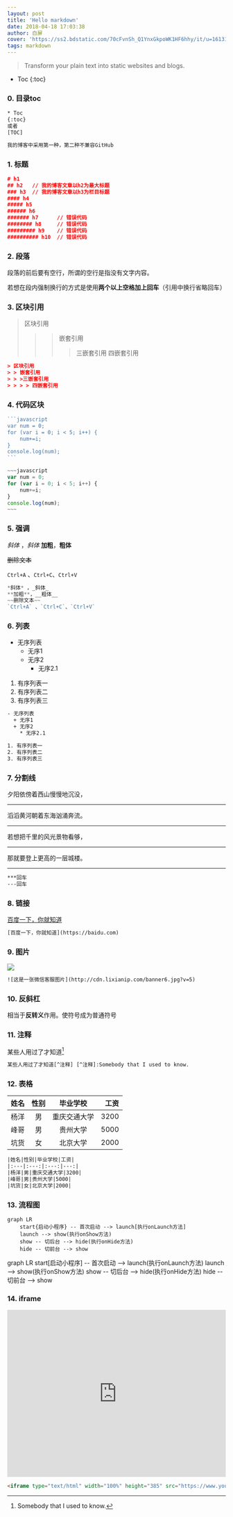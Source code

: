 ```yaml
---
layout: post
title: 'Hello markdown'
date: 2018-04-18 17:03:38
author: 白屏
cover: 'https://ss2.bdstatic.com/70cFvnSh_Q1YnxGkpoWK1HF6hhy/it/u=1613194509,3683268681&fm=26&gp=0.jpg'
tags: markdown
---
```


> Transform your plain text into static websites and blogs.

* Toc
{:toc}
### 0. 目录toc

```html
* Toc
{:toc}
或者
[TOC]

我的博客中采用第一种，第二种不兼容GitHub
```



### 1. 标题

```json
# h1
## h2  	// 我的博客文章以h2为最大标题
### h3 	// 我的博客文章以h3为栏目标题
#### h4
##### h5
###### h6
####### h7      // 错误代码
######## h8     // 错误代码
######### h9    // 错误代码
########## h10  // 错误代码
```



### 2. 段落

段落的前后要有空行，所谓的空行是指没有文字内容。  

若想在段内强制换行的方式是使用**两个以上空格加上回车**（引用中换行省略回车）



### 3. 区块引用

> 区块引用 
>
> > > 嵌套引用
> > >
> > > > 三嵌套引用 
> > > >  四嵌套引用

```json
> 区块引用
> > 嵌套引用
> > >三嵌套引用
> > > > 四嵌套引用
```



### 4. 代码区块

```js
​```javascript
var num = 0;
for (var i = 0; i < 5; i++) {
    num+=i;
}
console.log(num);
​```

~~~javascript
var num = 0;
for (var i = 0; i < 5; i++) {
    num+=i;
}
console.log(num);
~~~
```



### 5. 强调
*斜体* ，_斜体_
**加粗**，__粗体__

~~删除文本~~ 

`Ctrl+A` 、`Ctrl+C`、`Ctrl+V`

```js
*斜体* ，_斜体_
**加粗**，__粗体__
~~删除文本~~ 
`Ctrl+A` 、`Ctrl+C`、`Ctrl+V`
```

### 6. 列表

- 无序列表
  + 无序1
  + 无序2
    * 无序2.1

1. 有序列表一
2. 有序列表二
3. 有序列表三

```html
- 无序列表
  + 无序1
  + 无序2
    * 无序2.1

1. 有序列表一
2. 有序列表二
3. 有序列表三
```



### 7. 分割线

夕阳依傍着西山慢慢地沉没，

---

滔滔黄河朝着东海汹涌奔流。

***

若想把千里的风光景物看够，

---

 那就要登上更高的一层城楼。

***

```html
***回车
---回车
```



### 8. 链接

[百度一下，你就知道](https://baidu.com)

```html
[百度一下，你就知道](https://baidu.com)
```



### 9. 图片

![](http://cdn.lixianip.com/banner6.jpg?v=5)

```html
![这是一张微信客服图片](http://cdn.lixianip.com/banner6.jpg?v=5)
```



### 10. 反斜杠

相当于**反转义**作用。使符号成为普通符号



### 11. 注释

某些人用过了才知道[^注释]

[^注释]: Somebody that I used to know.

~~~html
某些人用过了才知道[^注释] [^注释]:Somebody that I used to know.	
~~~



### 12. 表格

| 姓名 | 性别 |   毕业学校   | 工资 |
| :--- | :--: | :----------: | ---: |
| 杨洋 |  男  | 重庆交通大学 | 3200 |
| 峰哥 |  男  |   贵州大学   | 5000 |
| 坑货 |  女  |   北京大学   | 2000 |

```html
|姓名|性别|毕业学校|工资|
|:---|:---:|:---:|---:|
|杨洋|男|重庆交通大学|3200|
|峰哥|男|贵州大学|5000|
|坑货|女|北京大学|2000|
```



### 13. 流程图

```mermaid
graph LR
    start{启动小程序} -- 首次启动 --> launch[执行onLaunch方法]
    launch --> show(执行onShow方法)
    show -- 切后台 --> hide(执行onHide方法)
    hide -- 切前台 --> show	
```

<div class='mermaid'>
graph LR
start[启动小程序] -- 首次启动 --> launch(执行onLaunch方法)
launch --> show(执行onShow方法)
show -- 切后台 --> hide(执行onHide方法)
hide -- 切前台 --> show
</div>



### 14.  iframe

<iframe type="text/html" width="100%" height="385" src="https://www.youtube.com/embed/gfmjMWjn-Xg" frameborder="0"></iframe>

```html
<iframe type="text/html" width="100%" height="385" src="https://www.youtube.com/embed/gfmjMWjn-Xg" frameborder="0"></iframe>
```

